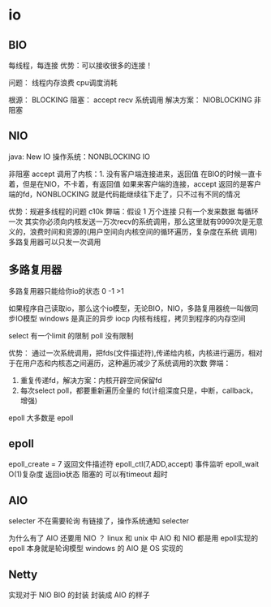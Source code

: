 # io

## BIO
每线程，每连接
优势：可以接收很多的连接！

问题：
线程内存浪费
cpu调度消耗

根源：
BLOCKING 阻塞： accept recv 系统调用
解决方案： NIOBLOCKING 非阻塞

## NIO
java: New IO
操作系统：NONBLOCKING IO 

非阻塞 accept 调用了内核：1. 没有客户端连接进来，返回值 在BIO的时候一直卡着，但是在NIO，不卡着，有返回值
如果来客户端的连接，accept 返回的是客户端的fd，NONBLOCKING 就是代码能继续往下走了，只不过有不同的情况

优势：规避多线程的问题 c10k
弊端：假设 1 万个连接 只有一个发来数据
每循环一次 其实你必须向内核发送一万次recv的系统调用，那么这里就有9999次是无意义的，浪费时间和资源的(用户空间向内核空间的循环遍历，复杂度在系统 调用)
多路复用器可以只发一次调用
## 多路复用器
多路复用器只能给你io的状态 0 -1 >1

如果程序自己读取io，那么这个io模型，无论BIO，NIO，多路复用器统一叫做同步IO模型
windows 是真正的异步 iocp 内核有线程，拷贝到程序的内存空间

select 有一个limit 的限制
poll 没有限制 

优势： 通过一次系统调用，把fds(文件描述符),传递给内核，内核进行遍历，相对于在用户态和内核态之间遍历，这种遍历减少了系统调用的次数
弊端：
1. 重复传递fd，解决方案：内核开辟空间保留fd
2. 每次select poll，都要重新遍历全量的 fd(计组深度只是，中断，callback，增强)

epoll 大多数是 epoll
 
## epoll

epoll_create = 7 返回文件描述符
epoll_ctl(7,ADD,accept) 事件监听
epoll_wait O(1)复杂度 返回io状态 阻塞的 可以有timeout 超时

## AIO

selecter 不在需要轮询
有链接了，操作系统通知 selecter 

为什么有了 AIO 还要用 NIO ？
linux 和 unix 中 AIO 和 NIO 都是用 epoll实现的  epoll 本身就是轮询模型
windows 的 AIO 是 OS 实现的
 
## Netty

实现对于 NIO BIO 的封装
封装成 AIO 的样子
 